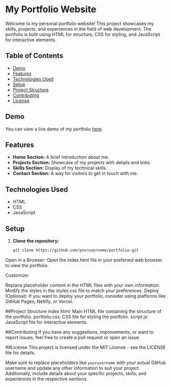 # My Portfolio Website

Welcome to my personal portfolio website! This project showcases my skills, projects, and experiences in the field of web development. The portfolio is built using HTML for structure, CSS for styling, and JavaScript for interactive elements.

## Table of Contents

- [Demo](#demo)
- [Features](#features)
- [Technologies Used](#technologies-used)
- [Setup](#setup)
- [Project Structure](#project-structure)
- [Contributing](#contributing)
- [License](#license)

## Demo

You can view a live demo of my portfolio [here](https://jayakumarjk15.github.io/Portfolio-/).

## Features

- **Home Section:** A brief introduction about me.
- **Projects Section:** Showcase of my projects with details and links.
- **Skills Section:** Display of my technical skills.
- **Contact Section:** A way for visitors to get in touch with me.

## Technologies Used

- HTML
- CSS
- JavaScript

## Setup

1. **Clone the repository:**
   ```bash
   git clone https://github.com/yourusername/portfolio.git
Open in a Browser:
Open the index.html file in your preferred web browser to view the portfolio.

Customize:

Replace placeholder content in the HTML files with your own information.
Modify the styles in the styles.css file to match your preferences.
Deploy (Optional):
If you want to deploy your portfolio, consider using platforms like GitHub Pages, Netlify, or Vercel.

##Project Structure
index.html: Main HTML file containing the structure of the portfolio.
portfolio.css: CSS file for styling the portfolio.
script.js: JavaScript file for interactive elements.

##Contributing
If you have any suggestions, improvements, or want to report issues, feel free to create a pull request or open an issue.

##License
This project is licensed under the MIT License - see the LICENSE file for details.

Make sure to replace placeholders like `yourusername` with your actual GitHub username and update any other information to suit your project. Additionally, include details about your specific projects, skills, and experiences in the respective sections.
